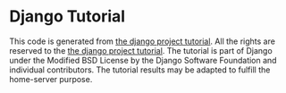 # Django Tutorial

This code is generated from [the django project tutorial](https://docs.djangoproject.com/en/3.0/intro/). All the rights are reserved to the [the django project tutorial](https://docs.djangoproject.com/en/3.0/intro/). The tutorial is part of Django under the Modified BSD License by the Django Software Foundation and individual contributors. The tutorial results may be adapted to fulfill the home-server purpose.